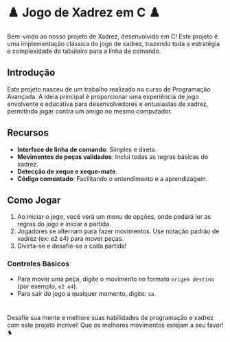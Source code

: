 # ♟️ Jogo de Xadrez em C ♟️

Bem-vindo ao nosso projeto de Xadrez, desenvolvido em C! Este projeto é uma implementação clássica do jogo de xadrez, trazendo toda a estratégia e complexidade do tabuleiro para a linha de comando. 

## Introdução

Este projeto nasceu de um trabalho realizado no curso de Programação Avançada. A ideia principal é proporcionar uma experiência de jogo envolvente e educativa para desenvolvedores e entusiastas de xadrez, permitindo jogar contra um amigo no mesmo computador.

## Recursos

- **Interface de linha de comando**: Simples e direta.
- **Movimentos de peças validados**: Inclui todas as regras básicas do xadrez.
- **Detecção de xeque e xeque-mate**.
- **Código comentado**: Facilitando o entendimento e a aprendizagem.

## Como Jogar

1. Ao iniciar o jogo, você verá um menu de opções, onde poderá ler as regras do jogo e iniciar a partida.
2. Jogadores se alternam para fazer movimentos. Use notação padrão de xadrez (ex: e2 e4) para mover peças.
3. Divirta-se e desafie-se a cada partida!

### Controles Básicos

- Para mover uma peça, digite o movimento no formato `origem destino` (por exemplo, `e2 e4`).
- Para sair do jogo a qualquer momento, digite: `sa`.

#
Desafie sua mente e melhore suas habilidades de programação e xadrez com este projeto incrível! Que os melhores movimentos estejam a seu favor! ♞

